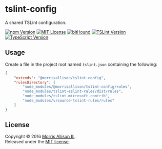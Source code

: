 # tslint-config

A shared TSLint configuration.

[![npm Version][badge-npm]][npm]
[![MIT License][badge-license]][license]
[![bitHound][badge-bithound]][bithound]
[![TSLint Version][badge-tslint]][tslint]
[![TypeScript Version][badge-typescript]][typescript]

[badge-bithound]: https://img.shields.io/bithound/dependencies/github/morrisallison/tslint-config.svg?style=flat-square
[badge-license]: https://img.shields.io/badge/license-MIT-blue.svg?style=flat-square
[badge-npm]: https://img.shields.io/npm/v/@morrisallison/tslint-config.svg?style=flat-square
[badge-tslint]: https://img.shields.io/badge/TSLint-v4.2-blue.svg?style=flat-square
[badge-typescript]: https://img.shields.io/badge/TypeScript-v2.1-blue.svg?style=flat-square
[bitHound]: https://bithound.io/github/morrisallison/tslint-config
[license]: https://github.com/morrisallison/tslint-config/raw/master/LICENSE
[npm]: https://www.npmjs.com/package/@morrisallison/tslint-config
[tslint]: https://github.com/palantir/tslint
[typescript]: https://github.com/Microsoft/TypeScript

## Usage

Create a file in the project root named `tslint.json` containing the following:

```json
{
    "extends": "@morrisallison/tslint-config",
    "rulesDirectory": [
        "node_modules/@morrisallison/tslint-config/rules",
        "node_modules/tslint-eslint-rules/dist/rules",
        "node_modules/tslint-microsoft-contrib",
        "node_modules/vrsource-tslint-rules/rules"
    ]
}
```

## License

Copyright &copy; 2016 [Morris Allison III](http://morris.xyz).
<br>Released under the [MIT license][license].
